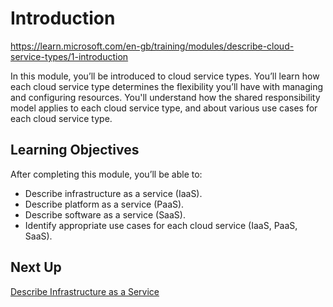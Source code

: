 # Introduction

https://learn.microsoft.com/en-gb/training/modules/describe-cloud-service-types/1-introduction

In this module, you’ll be introduced to cloud service types. You’ll learn how each cloud service type determines the flexibility you’ll have with managing and configuring resources. You'll understand how the shared responsibility model applies to each cloud service type, and about various use cases for each cloud service type.

## Learning Objectives

After completing this module, you’ll be able to:

- Describe infrastructure as a service (IaaS).
- Describe platform as a service (PaaS).
- Describe software as a service (SaaS).
- Identify appropriate use cases for each cloud service (IaaS, PaaS, SaaS).

## Next Up

[Describe Infrastructure as a Service](https://learn.microsoft.com/en-gb/training/modules/describe-cloud-service-types/1-introduction)
